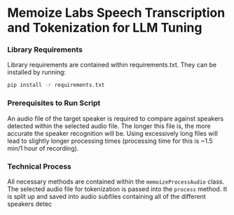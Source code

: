 # Memoize Labs Speech Transcription and Tokenization for LLM Tuning

### Library Requirements

Library requirements are contained within requirements.txt. They can be installed by running:
```bash
pip install -r requirements.txt
```

### Prerequisites to Run Script
An audio file of the target speaker is required to compare against speakers detected within the selected audio file. The longer this file is, the more accurate the speaker recognition will be. Using excessively long files will lead to slightly longer processing times (processing time for this is ~1.5 min/1 hour of recording). 

### Technical Process

All necessary methods are contained within the ```memoizeProcessAudio``` class. 
The selected audio file for tokenization is passed into the ```process``` method. It is split up and saved into audio subfiles containing all of the different speakers detec
